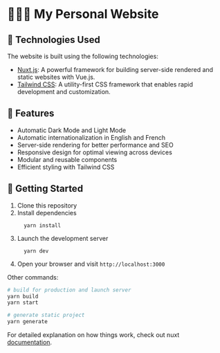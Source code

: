 # 👨🏻‍💻 My Personal Website

## 🚀 Technologies Used
The website is built using the following technologies:
-	[Nuxt.js](https://nuxtjs.org/): A powerful framework for building server-side rendered and static websites with Vue.js.
-	[Tailwind CSS](https://tailwindcss.com/): A utility-first CSS framework that enables rapid development and customization.

## 🌟 Features
- Automatic Dark Mode and Light Mode
- Automatic internationalization in English and French
- Server-side rendering for better performance and SEO
- Responsive design for optimal viewing across devices
- Modular and reusable components
- Efficient styling with Tailwind CSS

## 🏁 Getting Started

1.	Clone this repository
2.	Install dependencies
    ```
      yarn install
    ```
3.	Launch the development server
    ```
      yarn dev
    ```
5.	Open your browser and visit ﻿`http://localhost:3000`

Other commands:
```bash
# build for production and launch server
yarn build
yarn start

# generate static project
yarn generate
```

For detailed explanation on how things work, check out nuxt [documentation](https://nuxtjs.org).
